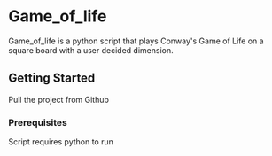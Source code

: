 # Game_of_life

Game_of_life is a python script that plays Conway's Game of Life on a square
board with a user decided dimension.

## Getting Started

Pull the project from Github

### Prerequisites

Script requires python to run

